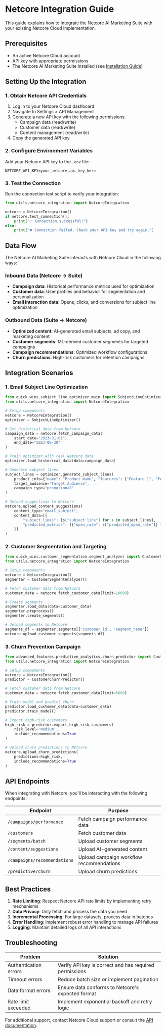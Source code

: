 # Netcore Integration Guide

This guide explains how to integrate the Netcore AI Marketing Suite with your existing Netcore Cloud implementation.

## Prerequisites

- An active Netcore Cloud account
- API key with appropriate permissions
- The Netcore AI Marketing Suite installed (see [Installation Guide](installation.md))

## Setting Up the Integration

### 1. Obtain Netcore API Credentials

1. Log in to your Netcore Cloud dashboard
2. Navigate to Settings > API Management
3. Generate a new API key with the following permissions:
   - Campaign data (read/write)
   - Customer data (read/write)
   - Content management (read/write)
4. Copy the generated API key

### 2. Configure Environment Variables

Add your Netcore API key to the `.env` file: 

```
NETCORE_API_KEY=your_netcore_api_key_here
```

### 3. Test the Connection

Run the connection test script to verify your integration:

```python
from utils.netcore_integration import NetcoreIntegration

netcore = NetcoreIntegration()
if netcore.test_connection():
    print("✅ Connection successful!")
else:
    print("❌ Connection failed. Check your API key and try again.")
```

## Data Flow

The Netcore AI Marketing Suite interacts with Netcore Cloud in the following ways:

### Inbound Data (Netcore → Suite)

- **Campaign data**: Historical performance metrics used for optimization
- **Customer data**: User profiles and behavior for segmentation and personalization
- **Email interaction data**: Opens, clicks, and conversions for subject line optimization

### Outbound Data (Suite → Netcore)

- **Optimized content**: AI-generated email subjects, ad copy, and marketing content
- **Customer segments**: ML-derived customer segments for targeted campaigns
- **Campaign recommendations**: Optimized workflow configurations
- **Churn predictions**: High-risk customers for retention campaigns

## Integration Scenarios

### 1. Email Subject Line Optimization

```python
from quick_wins.subject_line_optimizer.main import SubjectLineOptimizer
from utils.netcore_integration import NetcoreIntegration

# Setup components
netcore = NetcoreIntegration()
optimizer = SubjectLineOptimizer()

# Get historical data from Netcore
campaign_data = netcore.fetch_campaign_data(
    start_date="2023-01-01", 
    end_date="2023-06-30"
)

# Train optimizer with real Netcore data
optimizer.load_historical_data(data=campaign_data)

# Generate subject lines
subject_lines = optimizer.generate_subject_lines(
    product_info={"name": "Product Name", "features": ["Feature 1", "Feature 2"]},
    target_audience="Target Audience",
    campaign_type="promotional"
)

# Upload suggestions to Netcore
netcore.upload_content_suggestions(
    content_type="email_subject", 
    content_data=[{
        "subject_lines": [s["subject_line"] for s in subject_lines],
        "predicted_metrics": [{"open_rate": s["predicted_open_rate"]} for s in subject_lines]
    }]
)
```

### 2. Customer Segmentation and Targeting

```python
from quick_wins.customer_segmentation.segment_analyzer import CustomerSegmentAnalyzer
from utils.netcore_integration import NetcoreIntegration

# Setup components
netcore = NetcoreIntegration()
segmenter = CustomerSegmentAnalyzer()

# Fetch customer data from Netcore
customer_data = netcore.fetch_customer_data(limit=10000)

# Create segments
segmenter.load_data(data=customer_data)
segmenter.preprocess()
segmenter.create_segments()

# Upload segments to Netcore
segments_df = segmenter.segments[['customer_id', 'segment_name']]
netcore.upload_customer_segments(segments_df)
```

### 3. Churn Prevention Campaign

```python
from advanced_features.predictive_analytics.churn_predictor import CustomerChurnPredictor
from utils.netcore_integration import NetcoreIntegration

# Setup components
netcore = NetcoreIntegration()
predictor = CustomerChurnPredictor()

# Fetch customer data from Netcore
customer_data = netcore.fetch_customer_data(limit=5000)

# Train model and predict churn
predictor.load_customer_data(data=customer_data)
predictor.train_model()

# Export high-risk customers
high_risk = predictor.export_high_risk_customers(
    risk_level='medium',
    include_recommendations=True
)

# Upload churn predictions to Netcore
netcore.upload_churn_predictions(
    predictions=high_risk,
    include_recommendations=True
)
```

## API Endpoints

When integrating with Netcore, you'll be interacting with the following endpoints:

| Endpoint | Purpose |
|----------|---------|
| `/campaigns/performance` | Fetch campaign performance data |
| `/customers` | Fetch customer data |
| `/segments/batch` | Upload customer segments |
| `/content/suggestions` | Upload AI-generated content |
| `/campaigns/recommendations` | Upload campaign workflow recommendations |
| `/predictive/churn` | Upload churn predictions |

## Best Practices

1. **Rate Limiting**: Respect Netcore API rate limits by implementing retry mechanisms
2. **Data Privacy**: Only fetch and process the data you need
3. **Incremental Processing**: For large datasets, process data in batches
4. **Error Handling**: Implement robust error handling to manage API failures
5. **Logging**: Maintain detailed logs of all API interactions

## Troubleshooting

| Problem | Solution |
|---------|----------|
| Authentication errors | Verify API key is correct and has required permissions |
| Timeout errors | Reduce batch size or implement pagination |
| Data format errors | Ensure data conforms to Netcore's expected format |
| Rate limit exceeded | Implement exponential backoff and retry logic |

For additional support, contact Netcore Cloud support or consult the [API documentation](https://docs.netcorecloud.com/api/).
